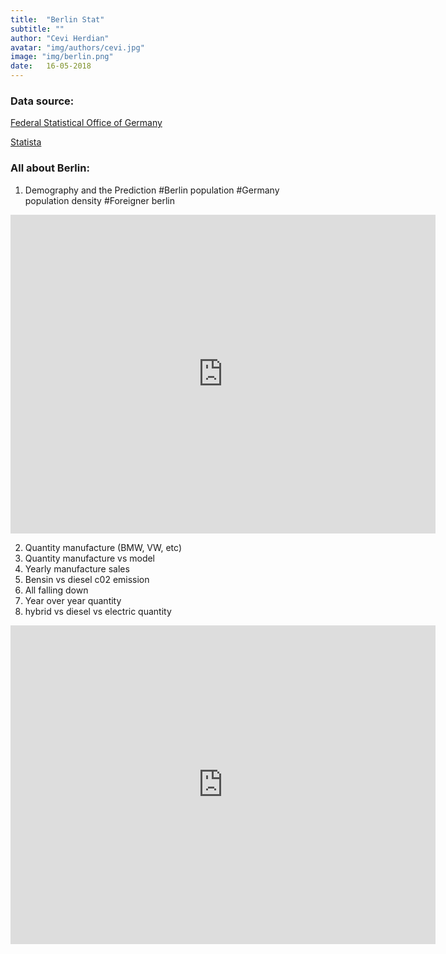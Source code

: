 ```yaml
---
title:  "Berlin Stat"
subtitle: ""
author: "Cevi Herdian"
avatar: "img/authors/cevi.jpg"
image: "img/berlin.png"
date:   16-05-2018
---
```



### Data source:

[Federal Statistical Office of Germany](https://www.destatis.de/EN/Homepage.html)

[Statista](https://www.statista.com/)


### All about Berlin:
 1. Demography and the Prediction 
 #Berlin population
 #Germany population density
 #Foreigner berlin
 

<iframe width="680" height="510" src="https://app.powerbi.com/view?r=eyJrIjoiN2I3OWJlMmYtM2MxMi00N2ZjLTkyMWEtODQxODM0MDA5OWJkIiwidCI6IjU3NTMyN2Q0LTBmNGMtNGI5ZS1hNzE4LWQwOTViMWMyMzdiNSIsImMiOjh9" frameborder="0" allowFullScreen="true"></iframe>




2. Quantity manufacture (BMW, VW, etc)
3. Quantity manufacture vs model
4. Yearly manufacture sales
5. Bensin vs diesel c02 emission
6. All falling down
7. Year over year quantity
8. hybrid vs diesel vs electric quantity

<iframe width="680" height="510" src="https://app.powerbi.com/view?r=eyJrIjoiMDY2NTdjMzUtYjA5MC00MmEyLWEzMDQtOTdkOTlmMTNiZjQ1IiwidCI6IjU3NTMyN2Q0LTBmNGMtNGI5ZS1hNzE4LWQwOTViMWMyMzdiNSIsImMiOjh9" frameborder="0" allowFullScreen="true"></iframe>

